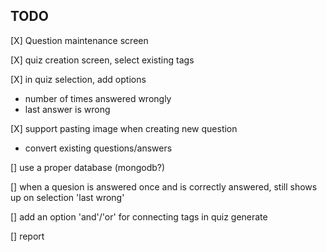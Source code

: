 ## TODO

[X] Question maintenance screen

[X] quiz creation screen, select existing tags

[X] in quiz selection, add options
- number of times answered wrongly
- last answer is wrong

[X] support pasting image when creating new question
- convert existing questions/answers

[] use a proper database (mongodb?)

[] when a quesion is answered once and is correctly answered, still shows up on selection 'last wrong'

[] add an option 'and'/'or' for connecting tags in quiz generate

[] report

